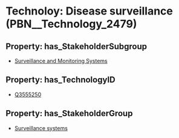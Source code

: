 # Technoloy: __Disease surveillance__ (PBN__Technology_2479)

## Property: has_StakeholderSubgroup

* [Surveillance and Monitoring Systems](PBN__TechSubgroup_147)

## Property: has_TechnologyID

* [Q3555250](Q3555250)

## Property: has_StakeholderGroup

* [Surveillance systems](PBN__TechGroup_6)

